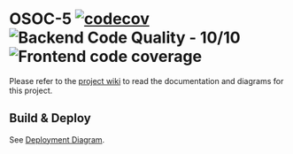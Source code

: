 # OSOC-5 [![codecov](https://codecov.io/gh/SELab-2/OSOC-5/branch/main/graph/badge.svg?token=OUoDEEMq2C)](https://codecov.io/gh/SELab-2/OSOC-5) ![Backend Code Quality - 10/10](https://img.shields.io/badge/Backend_Code_Quality-10%2F10-green) ![Frontend code coverage](https://img.shields.io/badge/Frotend%20coverage-96.1%25-green)

Please refer to the [project wiki](https://github.com/SELab-2/OSOC-5/wiki) to read the documentation and diagrams for this project.

## Build & Deploy

See [Deployment Diagram](https://github.com/SELab-2/OSOC-5/wiki/Deployment-diagram).
